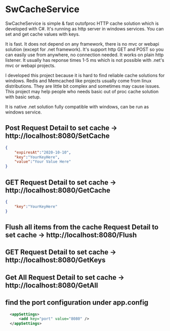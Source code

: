 # SwCacheService

SwCacheService is simple & fast outofproc HTTP cache solution which is developed with C#.
It's running as http server in windows services. You can set and get cache values with keys.

It is fast. It does not depend on any framework, there is no mvc or webapi solution (except for .net framework).
It's support http GET and POST so you can easily use from anywhere, no connection needed. It works on plain http listener.
It usually has reponse times 1-5 ms which is not possible with .net's mvc or webapi projects.

I developed this project because  it is hard to find reliable cache solutions for windows. Redis and Memcached like projects usually come from linux distributions. 
They are little bit complex and sometimes may cause issues. This project may help people who needs basic out of proc cache solution with basic setup.

It is native .net solution fully compatible with windows, can be run as windows service.


## Post Request Detail to set cache -> http://localhost:8080/SetCache

```json
{
	"expiresAt":"2020-10-10",
	"key":"YourKeyHere",
	"value":"Your Value Here"
}
```

## GET Request Detail to set cache -> http://localhost:8080/GetCache

```json
{
	"key":"YourKeyHere"
}
```

## Flush all items from the cache Request Detail to set cache -> http://localhost:8080/Flush
## GET Request Detail to set cache -> http://localhost:8080/GetKeys
## Get All Request Detail to set cache -> http://localhost:8080/GetAll


## find the port configuration under app.config

```xml
  <appSettings>
      <add key="port" value="8080" />
  </appSettings>
```
